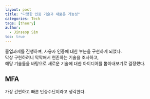 ```yaml
---
layout: post
title: "다양한 인증 기술과 새로운 가능성"
categories: Tech
tags: [theory]
author:
  - Jinseop Sim
toc: true
---
```

졸업과제를 진행하며, 사용자 인증에 대한 부분을 구현하게 되었다.  
막상 구현하려니 막막해서 현존하는 기술을 조사하고,  
해당 기술들을 바탕으로 새로운 기술에 대한 아이디어를 뽑아내보기로 결정했다.   

## MFA
가장 간편하고 빠른 인증수단이라고 생각한다.  
